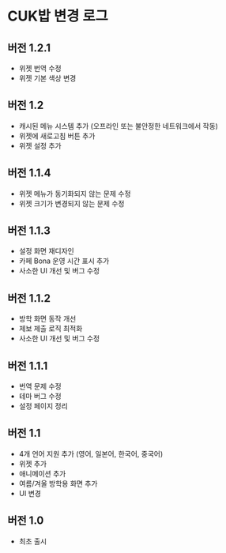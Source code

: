 # CUK밥 변경 로그

## 버전 1.2.1
- 위젯 번역 수정
- 위젯 기본 색상 변경

## 버전 1.2
- 캐시된 메뉴 시스템 추가 (오프라인 또는 불안정한 네트워크에서 작동)
- 위젯에 새로고침 버튼 추가
- 위젯 설정 추가

## 버전 1.1.4
- 위젯 메뉴가 동기화되지 않는 문제 수정
- 위젯 크기가 변경되지 않는 문제 수정

## 버전 1.1.3
- 설정 화면 재디자인
- 카페 Bona 운영 시간 표시 추가
- 사소한 UI 개선 및 버그 수정

## 버전 1.1.2
- 방학 화면 동작 개선
- 제보 제출 로직 최적화
- 사소한 UI 개선 및 버그 수정

## 버전 1.1.1
- 번역 문제 수정
- 테마 버그 수정
- 설정 페이지 정리

## 버전 1.1
- 4개 언어 지원 추가 (영어, 일본어, 한국어, 중국어)
- 위젯 추가
- 애니메이션 추가
- 여름/겨울 방학용 화면 추가
- UI 변경

## 버전 1.0
- 최초 출시
